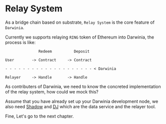 # Relay System

As a bridge chain based on substrate, `Relay System` is the core feature of `Darwinia`.

Currently we supports relaying `RING` token of Ethereum into Darwinia, the process is like:

```
               Redeem          Deposit
     
User        -> Contract     -> Contract

- - - - - - - - - - - - - - - - - - - - < Darwinia

Relayer     -> Handle       -> Handle
```

As contributers of Darwinia, we need to know the concreted implementation of the relay system,
how could we mock this?

Assume that you have already set up your Darwinia development node, we also need [Shadow](./shadow.md) and [DJ](./dj.md) which are the data service and the relayer tool.

Fine, Let's go to the next chapter.
